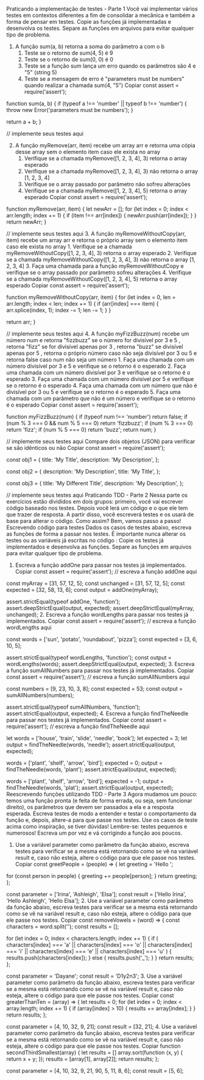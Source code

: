 Praticando a implementação de testes - Parte 1
Você vai implementar vários testes em contextos diferentes a fim de consolidar a mecânica e também a forma de pensar em testes.
Copie as funções já implementadas e desenvolva os testes. Separe as funções em arquivos para evitar qualquer tipo de problema.
1. A função sum(a, b) retorna a soma do parâmetro a com o b
    1. Teste se o retorno de sum(4, 5) é 9
    2. Teste se o retorno de sum(0, 0) é 0
    3. Teste se a função sum lança um erro quando os parâmetros são 4 e "5" (string 5)
    4. Teste se a mensagem de erro é "parameters must be numbers" quando realizar a chamada sum(4, "5")
Copiar
const assert = require('assert');

function sum(a, b) {
  if (typeof a !== 'number' || typeof b !== 'number') {
    throw new Error('parameters must be numbers');
  }

  return a + b;
}

// implemente seus testes aqui

2. A função myRemove(arr, item) recebe um array arr e retorna uma cópia desse array sem o elemento item caso ele exista no array
    1. Verifique se a chamada myRemove([1, 2, 3, 4], 3) retorna o array esperado
    2. Verifique se a chamada myRemove([1, 2, 3, 4], 3) não retorna o array [1, 2, 3, 4]
    3. Verifique se o array passado por parâmetro não sofreu alterações
    4. Verifique se a chamada myRemove([1, 2, 3, 4], 5) retorna o array esperado
Copiar
const assert = require('assert');

function myRemove(arr, item) {
  let newArr = [];
  for (let index = 0; index < arr.length; index += 1) {
    if (item !== arr[index]) {
      newArr.push(arr[index]);
    }
  }
  return newArr;
}

// implemente seus testes aqui
3. A função myRemoveWithoutCopy(arr, item) recebe um array arr e retorna o próprio array sem o elemento item caso ele exista no array
    1. Verifique se a chamada myRemoveWithoutCopy([1, 2, 3, 4], 3) retorna o array esperado
    2. Verifique se a chamada myRemoveWithoutCopy([1, 2, 3, 4], 3) não retorna o array [1, 2, 3, 4]
    3. Faça uma chamada para a função myRemoveWithoutCopy e verifique se o array passado por parâmetro sofreu alterações
    4. Verifique se a chamada myRemoveWithoutCopy([1, 2, 3, 4], 5) retorna o array esperado
Copiar
const assert = require('assert');

function myRemoveWithoutCopy(arr, item) {
  for (let index = 0, len = arr.length; index < len; index += 1) {
    if (arr[index] === item) {
      arr.splice(index, 1);
      index -= 1;
      len -= 1;
    }
  }

  return arr;
}

// implemente seus testes aqui
4. A função myFizzBuzz(num) recebe um número num e retorna "fizzbuzz" se o número for divisível por 3 e 5 , retorna "fizz" se for divisível apenas por 3 , retorna "buzz" se divisível apenas por 5 , retorna o próprio número caso não seja divisível por 3 ou 5 e retorna false caso num não seja um número
    1. Faça uma chamada com um número divisível por 3 e 5 e verifique se o retorno é o esperado
    2. Faça uma chamada com um número divisível por 3 e verifique se o retorno é o esperado
    3. Faça uma chamada com um número divisível por 5 e verifique se o retorno é o esperado
    4. Faça uma chamada com um número que não é divisível por 3 ou 5 e verifique se o retorno é o esperado
    5. Faça uma chamada com um parâmetro que não é um número e verifique se o retorno é o esperado
Copiar
const assert = require('assert');

function myFizzBuzz(num) {
  if (typeof num !== 'number') return false;
  if (num % 3 === 0 && num % 5 === 0) return 'fizzbuzz';
  if (num % 3 === 0) return 'fizz';
  if (num % 5 === 0) return 'buzz';
  return num;
}

// implemente seus testes aqui
Compare dois objetos (JSON) para verificar se são idênticos ou não
Copiar
const assert = require('assert');

const obj1 = {
  title: 'My Title',
  description: 'My Description',
};

const obj2 = {
  description: 'My Description',
  title: 'My Title',
};

const obj3 = {
  title: 'My Different Title',
  description: 'My Description',
};

// implemente seus testes aqui
Praticando TDD - Parte 2
Nessa parte os exercícios estão divididos em dois grupos: primeiro, você vai escrever código baseado nos testes. Depois você lerá um código e o que ele tem que trazer de resposta. A partir disso, você escreverá testes e os usará de base para alterar o código. Como assim? Bem, vamos passo a passo!
Escrevendo código para testes
Dados os casos de testes abaixo, escreva as funções de forma a passar nos testes. É importante nunca alterar os testes ou as variáveis já escritas no código :
Copie os testes já implementados e desenvolva as funções. Separe as funções em arquivos para evitar qualquer tipo de problema.
1. Escreva a função addOne para passar nos testes já implementados.
Copiar
const assert = require('assert');
// escreva a função addOne aqui

const myArray = [31, 57, 12, 5];
const unchanged = [31, 57, 12, 5];
const expected = [32, 58, 13, 6];
const output = addOne(myArray);

assert.strictEqual(typeof addOne, 'function');
assert.deepStrictEqual(output, expected);
assert.deepStrictEqual(myArray, unchanged);
2. Escreva a função wordLengths para passar nos testes já implementados.
Copiar
const assert = require('assert');
// escreva a função wordLengths aqui

const words = ['sun', 'potato', 'roundabout', 'pizza'];
const expected = [3, 6, 10, 5];

assert.strictEqual(typeof wordLengths, 'function');
const output = wordLengths(words);
assert.deepStrictEqual(output, expected);
3. Escreva a função sumAllNumbers para passar nos testes já implementados.
Copiar
const assert = require('assert');
// escreva a função sumAllNumbers aqui

const numbers = [9, 23, 10, 3, 8];
const expected = 53;
const output = sumAllNumbers(numbers);

assert.strictEqual(typeof sumAllNumbers, 'function');
assert.strictEqual(output, expected);
4. Escreva a função findTheNeedle para passar nos testes já implementados.
Copiar
const assert = require('assert');
// escreva a função findTheNeedle aqui

let words = ['house', 'train', 'slide', 'needle', 'book'];
let expected = 3;
let output = findTheNeedle(words, 'needle');
assert.strictEqual(output, expected);

words = ['plant', 'shelf', 'arrow', 'bird'];
expected = 0;
output = findTheNeedle(words, 'plant');
assert.strictEqual(output, expected);

words = ['plant', 'shelf', 'arrow', 'bird'];
expected = -1;
output = findTheNeedle(words, 'plat');
assert.strictEqual(output, expected);
Reescrevendo funções utilizando TDD - Parte 3
Agora mudamos um pouco: temos uma função pronta (e feita de forma errada, ou seja, sem funcionar direito), os parâmetros que devem ser passados a ela e a resposta esperada. Escreva testes de modo a entender e testar o comportamento da função e, depois, altere-a para que passe nos testes. Use os casos de teste acima como inspiração, se tiver dúvidas!
Lembre-se: testes pequenos e numerosos! Escreva um por vez e vá corrigindo a função aos poucos.
1. Use a variável parameter como parâmetro da função abaixo, escreva testes para verificar se a mesma está retornando como se vê na variável result e, caso não esteja, altere o código para que ele passe nos testes.
Copiar
const greetPeople = (people) => {
  let greeting = 'Hello ';

  for (const person in people) {
    greeting += people[person];
  }
  return greeting;
};

const parameter = ['Irina', 'Ashleigh', 'Elsa'];
const result = ['Hello Irina', 'Hello Ashleigh', 'Hello Elsa'];
2. Use a variável parameter como parâmetro da função abaixo, escreva testes para verificar se a mesma está retornando como se vê na variável result e, caso não esteja, altere o código para que ele passe nos testes.
Copiar
const removeVowels = (word) => {
  const characters = word.split('');
  const results = [];

  for (let index = 0; index < characters.length; index += 1) {
    if (
      characters[index] === 'a' ||
      characters[index] === 'o' ||
      characters[index] === 'i' ||
      characters[index] === 'e' ||
      characters[index] === 'u'
    ) {
      results.push(characters[index]);
    } else {
      results.push('_');
    }
  }
  return results;
};


const parameter = 'Dayane';
const result = 'D1y2n3';
3. Use a variável parameter como parâmetro da função abaixo, escreva testes para verificar se a mesma está retornando como se vê na variável result e, caso não esteja, altere o código para que ele passe nos testes.
Copiar
const greaterThanTen = (array) => {
  let results = 0;
  for (let index = 0; index < array.length; index += 1) {
    if (array[index] > 10) {
      results += array[index];
    }
  }
  return results;
};

const parameter = [4, 10, 32, 9, 21];
const result = [32, 21];
4. Use a variável parameter como parâmetro da função abaixo, escreva testes para verificar se a mesma está retornando como se vê na variável result e, caso não esteja, altere o código para que ele passe nos testes.
Copiar
function secondThirdSmallest(array) {
    let results = []
    array.sort(function (x, y) {
        return x + y;
    });
    results = [array[1], array[2]];
    return results;
};

const parameter = [4, 10, 32, 9, 21, 90, 5, 11, 8, 6];
const result = [5, 6];